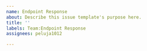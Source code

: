 ```yaml
---
name: Endpoint Response
about: Describe this issue template's purpose here.
title: ''
labels: Team:Endpoint Response
assignees: peluja1012

---
```



